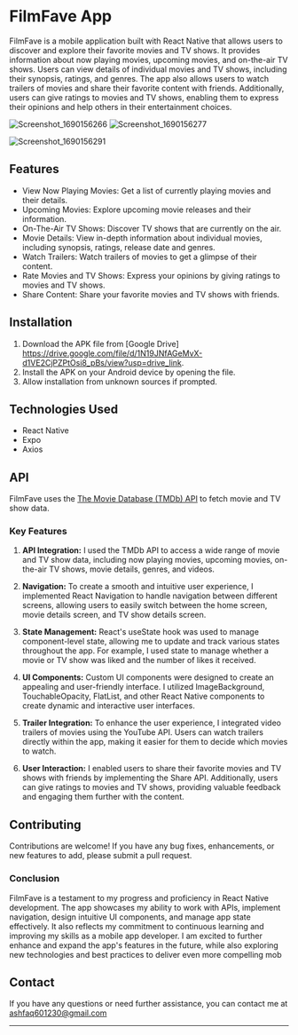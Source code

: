 # FilmFave App

FilmFave is a mobile application built with React Native that allows users to discover and explore their favorite movies and TV shows. It provides information about now playing movies, upcoming movies, and on-the-air TV shows. Users can view details of individual movies and TV shows, including their synopsis, ratings, and genres. The app also allows users to watch trailers of movies and share their favorite content with friends. Additionally, users can give ratings to movies and TV shows, enabling them to express their opinions and help others in their entertainment choices.


![Screenshot_1690156266](https://github.com/ShakChunni/FilmFave/assets/89923248/6edf00a6-5fc7-4ad7-aa18-40c8157f834e) ![Screenshot_1690156277](https://github.com/ShakChunni/FilmFave/assets/89923248/6e0a1538-43ba-40d8-9fe7-3298188fd5c2)







![Screenshot_1690156291](https://github.com/ShakChunni/FilmFave/assets/89923248/e7022b75-7cca-4ef2-89d2-06d05482a1da)





## Features

- View Now Playing Movies: Get a list of currently playing movies and their details.
- Upcoming Movies: Explore upcoming movie releases and their information.
- On-The-Air TV Shows: Discover TV shows that are currently on the air.
- Movie Details: View in-depth information about individual movies, including synopsis, ratings, release date and genres.
- Watch Trailers: Watch trailers of movies to get a glimpse of their content.
- Rate Movies and TV Shows: Express your opinions by giving ratings to movies and TV shows.
- Share Content: Share your favorite movies and TV shows with friends.

## Installation

1. Download the APK file from [Google Drive] https://drive.google.com/file/d/1N19JNfAGeMvX-d1VE2CjPZPtOsi8_pBs/view?usp=drive_link.
2. Install the APK on your Android device by opening the file.
3. Allow installation from unknown sources if prompted.


## Technologies Used

- React Native
- Expo
- Axios

## API

FilmFave uses the [The Movie Database (TMDb) API](https://www.themoviedb.org/documentation/api) to fetch movie and TV show data.

### Key Features

1. **API Integration:** I used the TMDb API to access a wide range of movie and TV show data, including now playing movies, upcoming movies, on-the-air TV shows, movie details, genres, and videos.

2. **Navigation:** To create a smooth and intuitive user experience, I implemented React Navigation to handle navigation between different screens, allowing users to easily switch between the home screen, movie details screen, and TV show details screen.

3. **State Management:** React's useState hook was used to manage component-level state, allowing me to update and track various states throughout the app. For example, I used state to manage whether a movie or TV show was liked and the number of likes it received.

4. **UI Components:** Custom UI components were designed to create an appealing and user-friendly interface. I utilized ImageBackground, TouchableOpacity, FlatList, and other React Native components to create dynamic and interactive user interfaces.

5. **Trailer Integration:** To enhance the user experience, I integrated video trailers of movies using the YouTube API. Users can watch trailers directly within the app, making it easier for them to decide which movies to watch.

6. **User Interaction:** I enabled users to share their favorite movies and TV shows with friends by implementing the Share API. Additionally, users can give ratings to movies and TV shows, providing valuable feedback and engaging them further with the content.

## Contributing

Contributions are welcome! If you have any bug fixes, enhancements, or new features to add, please submit a pull request.

### Conclusion

FilmFave is a testament to my progress and proficiency in React Native development. The app showcases my ability to work with APIs, implement navigation, design intuitive UI components, and manage app state effectively. It also reflects my commitment to continuous learning and improving my skills as a mobile app developer. I am excited to further enhance and expand the app's features in the future, while also exploring new technologies and best practices to deliver even more compelling mob


## Contact

If you have any questions or need further assistance, you can contact me at ashfaq601230@gmail.com 

---
